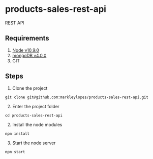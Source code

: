 # products-sales-rest-api
REST API
## Requirements
1. [Node v10.9.0](https://nodejs.org/dist/v10.9.0/node-v10.9.0-x64.msi)
2. [mongoDB v4.0.0](https://www.mongodb.com/download-center/community?jmp=docs)
3. GIT
## Steps
1. Clone the project
```console 
git clone git@github.com:markleylopes/products-sales-rest-api.git
```
2. Enter the project folder
```console 
cd products-sales-rest-api
```
2. Install the node modules 
```console 
npm install
```
3. Start the node server
```console 
npm start
```
